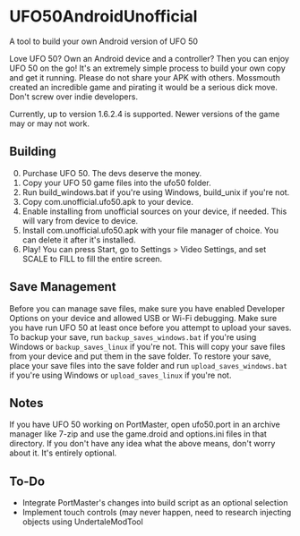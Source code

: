 # UFO50AndroidUnofficial
A tool to build your own Android version of UFO 50

Love UFO 50? Own an Android device and a controller? Then you can enjoy UFO 50 on the go!
It's an extremely simple process to build your own copy and get it running.
Please do not share your APK with others. Mossmouth created an incredible game and
pirating it would be a serious dick move. Don't screw over indie developers.

Currently, up to version 1.6.2.4 is supported. Newer versions of the game may or may not work.

## Building
0. Purchase UFO 50. The devs deserve the money.
1. Copy your UFO 50 game files into the ufo50 folder.
2. Run build_windows.bat if you're using Windows, build_unix if you're not.
3. Copy com.unofficial.ufo50.apk to your device.
4. Enable installing from unofficial sources on your device, if needed. This will vary from device to device.
5. Install com.unofficial.ufo50.apk with your file manager of choice. You can delete it after it's installed.
6. Play! You can press Start, go to Settings > Video Settings, and set SCALE to FILL to fill the entire screen.

## Save Management
Before you can manage save files, make sure you have enabled Developer Options on your device and allowed USB or Wi-Fi debugging. Make sure you have run UFO 50 at least once before you attempt to upload your saves.
To backup your save, run `backup_saves_windows.bat` if you're using Windows or `backup_saves_linux` if you're not.
This will copy your save files from your device and put them in the save folder.
To restore your save, place your save files into the save folder and run `upload_saves_windows.bat` if you're using Windows or `upload_saves_linux` if you're not.

## Notes
If you have UFO 50 working on PortMaster, open ufo50.port in an archive manager like 7-zip and use the game.droid and options.ini files in that directory.
If you don't have any idea what the above means, don't worry about it. It's entirely optional.

## To-Do
- Integrate PortMaster's changes into build script as an optional selection
- Implement touch controls (may never happen, need to research injecting objects using UndertaleModTool
